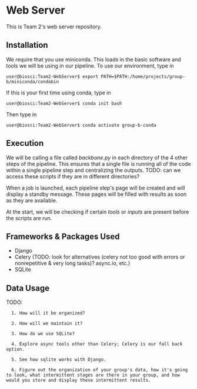 # Web Server
This is Team 2's web server repository.

## Installation
We require that you use miniconda. This loads in the basic software and tools we
will be using in our pipeline. To use our environment, type in
```console
user@biosci:Team2-WebServer$ export PATH=$PATH:/home/projects/group-b/miniconda/condabin
```
If this is your first time using conda, type in
```console
user@biosci:Team2-WebServer$ conda init bash
```

Then type in
```console
user@biosci:Team2-WebServer$ conda activate group-b-conda
```

## Execution
We will be calling a file called *backbone.py* in each directory of the 4
other steps of the pipeline. This ensures that a single file is running all of the
code within a single pipeline step and centralizing the outputs. TODO: can we access
these scripts if they are in different directories?

When a job is launched, each pipeline step's page will be created and will display
a standby message. These pages will be filled with results as soon as they are 
available.

At the start, we will be checking if certain *tools* or *inputs* are present before
the scripts are run.

## Frameworks & Packages Used
- Django
- Celery (TODO: look for alternatives (celery not too good with
  errors or nonrepetitive & very long tasks)? async.io, etc.)
- SQLite

## Data Usage
TODO: 
      
      1. How will it be organized?
      
      2. How will we maintain it? 
      
      3. How do we use SQLite?
      
      4. Explore async tools other than Celery; Celery is our fall back option.
      
      5. See how sqlite works with Django.
      
      6. Figure out the organization of your group's data, how it's going to look, what intermittent stages are there in your group, and how would you store and display these intermittent results.
